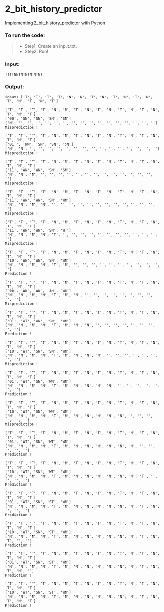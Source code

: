# 2_bit_history_predictor

Implementing 2_bit_history_predictor with Python

### To run the code:

>* Step1: Create an input.txt.
>* Step2: Run!

### Input:

    TTTTNNTNTNTNTNTNT
    
### Output:

    input: ['T', 'T', 'T', 'T', 'N', 'N', 'T', 'N', 'T', 'N', 'T', 'N', 'T', 'N', 'T', 'N', 'T']
    
    ['T', 'T', 'T', 'T', 'N', 'N', 'T', 'N', 'T', 'N', 'T', 'N', 'T', 'N', 'T', 'N', 'T']
    ['00', 'SN', 'SN', 'SN', 'SN']
    ['N', '', '', '', '', '', '', '', '', '', '', '', '', '', '', '', '']
    Misprediction ! 

    ['T', 'T', 'T', 'T', 'N', 'N', 'T', 'N', 'T', 'N', 'T', 'N', 'T', 'N', 'T', 'N', 'T']
    ['01 ', 'WN', 'SN', 'SN', 'SN']
    ['N', 'N', '', '', '', '', '', '', '', '', '', '', '', '', '', '', '']
    Misprediction ! 

    ['T', 'T', 'T', 'T', 'N', 'N', 'T', 'N', 'T', 'N', 'T', 'N', 'T', 'N', 'T', 'N', 'T']
    ['11', 'WN', 'WN', 'SN', 'SN']
    ['N', 'N', 'N', '', '', '', '', '', '', '', '', '', '', '', '', '', '']
    Misprediction ! 

    ['T', 'T', 'T', 'T', 'N', 'N', 'T', 'N', 'T', 'N', 'T', 'N', 'T', 'N', 'T', 'N', 'T']
    ['11', 'WN', 'WN', 'SN', 'WN']
    ['N', 'N', 'N', 'N', '', '', '', '', '', '', '', '', '', '', '', '', '']
    Misprediction ! 

    ['T', 'T', 'T', 'T', 'N', 'N', 'T', 'N', 'T', 'N', 'T', 'N', 'T', 'N', 'T', 'N', 'T']
    ['11', 'WN', 'WN', 'SN', 'WT']
    ['N', 'N', 'N', 'N', 'T', '', '', '', '', '', '', '', '', '', '', '', '']
    Misprediction ! 

    ['T', 'T', 'T', 'T', 'N', 'N', 'T', 'N', 'T', 'N', 'T', 'N', 'T', 'N', 'T', 'N', 'T']
    ['10', 'WN', 'WN', 'SN', 'WN']
    ['N', 'N', 'N', 'N', 'T', 'N', '', '', '', '', '', '', '', '', '', '', '']
    Prediction ! 

    ['T', 'T', 'T', 'T', 'N', 'N', 'T', 'N', 'T', 'N', 'T', 'N', 'T', 'N', 'T', 'N', 'T']
    ['00', 'WN', 'WN', 'SN', 'WN']
    ['N', 'N', 'N', 'N', 'T', 'N', 'N', '', '', '', '', '', '', '', '', '', '']
    Misprediction ! 

    ['T', 'T', 'T', 'T', 'N', 'N', 'T', 'N', 'T', 'N', 'T', 'N', 'T', 'N', 'T', 'N', 'T']
    ['01', 'WT', 'WN', 'SN', 'WN']
    ['N', 'N', 'N', 'N', 'T', 'N', 'N', 'N', '', '', '', '', '', '', '', '', '']
    Prediction ! 

    ['T', 'T', 'T', 'T', 'N', 'N', 'T', 'N', 'T', 'N', 'T', 'N', 'T', 'N', 'T', 'N', 'T']
    ['10', 'WT', 'SN', 'SN', 'WN']
    ['N', 'N', 'N', 'N', 'T', 'N', 'N', 'N', 'N', '', '', '', '', '', '', '', '']
    Misprediction ! 

    ['T', 'T', 'T', 'T', 'N', 'N', 'T', 'N', 'T', 'N', 'T', 'N', 'T', 'N', 'T', 'N', 'T']
    ['01', 'WT', 'SN', 'WN', 'WN']
    ['N', 'N', 'N', 'N', 'T', 'N', 'N', 'N', 'N', 'N', '', '', '', '', '', '', '']
    Prediction ! 

    ['T', 'T', 'T', 'T', 'N', 'N', 'T', 'N', 'T', 'N', 'T', 'N', 'T', 'N', 'T', 'N', 'T']
    ['10', 'WT', 'SN', 'WN', 'WN']
    ['N', 'N', 'N', 'N', 'T', 'N', 'N', 'N', 'N', 'N', 'N', '', '', '', '', '', '']
    Misprediction ! 

    ['T', 'T', 'T', 'T', 'N', 'N', 'T', 'N', 'T', 'N', 'T', 'N', 'T', 'N', 'T', 'N', 'T']
    ['01', 'WT', 'SN', 'WT', 'WN']
    ['N', 'N', 'N', 'N', 'T', 'N', 'N', 'N', 'N', 'N', 'N', 'N', '', '', '', '', '']
    Prediction ! 

    ['T', 'T', 'T', 'T', 'N', 'N', 'T', 'N', 'T', 'N', 'T', 'N', 'T', 'N', 'T', 'N', 'T']
    ['10', 'WT', 'SN', 'WT', 'WN']
    ['N', 'N', 'N', 'N', 'T', 'N', 'N', 'N', 'N', 'N', 'N', 'N', 'T', '', '', '', '']
    Prediction ! 

    ['T', 'T', 'T', 'T', 'N', 'N', 'T', 'N', 'T', 'N', 'T', 'N', 'T', 'N', 'T', 'N', 'T']
    ['01', 'WT', 'SN', 'ST', 'WN']
    ['N', 'N', 'N', 'N', 'T', 'N', 'N', 'N', 'N', 'N', 'N', 'N', 'T', 'N', '', '', '']
    Prediction ! 

    ['T', 'T', 'T', 'T', 'N', 'N', 'T', 'N', 'T', 'N', 'T', 'N', 'T', 'N', 'T', 'N', 'T']
    ['10', 'WT', 'SN', 'ST', 'WN']
    ['N', 'N', 'N', 'N', 'T', 'N', 'N', 'N', 'N', 'N', 'N', 'N', 'T', 'N', 'T', '', '']
    Prediction ! 

    ['T', 'T', 'T', 'T', 'N', 'N', 'T', 'N', 'T', 'N', 'T', 'N', 'T', 'N', 'T', 'N', 'T']
    ['01', 'WT', 'SN', 'ST', 'WN']
    ['N', 'N', 'N', 'N', 'T', 'N', 'N', 'N', 'N', 'N', 'N', 'N', 'T', 'N', 'T', 'N', '']
    Prediction ! 

    ['T', 'T', 'T', 'T', 'N', 'N', 'T', 'N', 'T', 'N', 'T', 'N', 'T', 'N', 'T', 'N', 'T']
    ['10', 'WT', 'SN', 'ST', 'WN']
    ['N', 'N', 'N', 'N', 'T', 'N', 'N', 'N', 'N', 'N', 'N', 'N', 'T', 'N', 'T', 'N', 'T']
    Prediction ! 


